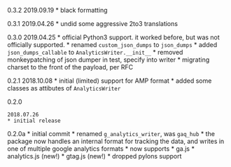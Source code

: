 0.3.2
	2019.09.19
	* black formatting

0.3.1
	2019.04.26
	* undid some aggressive 2to3 translations

0.3.0
	2019.04.25
	* official Python3 support. it worked before, but was not officially supported.
	* renamed `custom_json_dumps` to `json_dumps`
	* added `json_dumps_callable` to `AnalyticsWriter.__init__`
	* removed monkeypatching of json dumper in test, specify into writer
	* migrating charset to the front of the payload, per RFC

0.2.1
	2018.10.08
	* initial (limited) support for AMP format
	* added some classes as attibutes of `AnalyticsWriter`

0.2.0

	2018.07.26
	* initial release

0.2.0a
	* initial commit
	* renamed `g_analytics_writer`, was `gaq_hub`
	* the package now handles an internal format for tracking the data, and writes
	  in one of multiple google analytics formats
	* now supports
	 * ga.js
	 * analytics.js (new!)
	 * gtag.js (new!)
	* dropped pylons support
